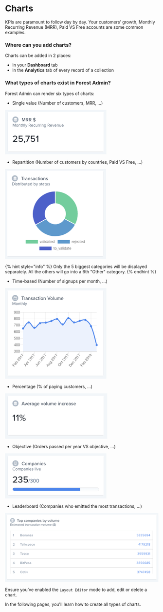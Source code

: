 # Charts

KPIs are paramount to follow day by day. Your customers’ growth, Monthly Recurring Revenue (MRR), Paid VS Free accounts are some common examples.

### Where can you add charts?

Charts can be added in 2 places:

* In your **Dashboard** tab
* In the **Analytics** tab of every record of a collection

### What types of charts exist in Forest Admin?

Forest Admin can render six types of charts:

* Single value (Number of customers, MRR, …)

![](<../../.gitbook/assets/image (351).png>)

* Repartition (Number of customers by countries, Paid VS Free, …)

![](<../../.gitbook/assets/image (572).png>)

{% hint style="info" %}
Only the 5 biggest categories will be displayed separately. All the others will go into a 6th "Other" category.
{% endhint %}

* Time-based (Number of signups per month, …)

![](<../../.gitbook/assets/image (264).png>)

* Percentage (% of paying customers, …)

![](<../../.gitbook/assets/image (543).png>)

* Objective (Orders passed per year VS objective, …)

![](<../../.gitbook/assets/image (423).png>)

* Leaderboard (Companies who emitted the most transactions, …)

![](<../../.gitbook/assets/image (555).png>)



Ensure you’ve enabled the `Layout Editor` mode to add, edit or delete a chart.

In the following pages, you'll learn how to create all types of charts.
